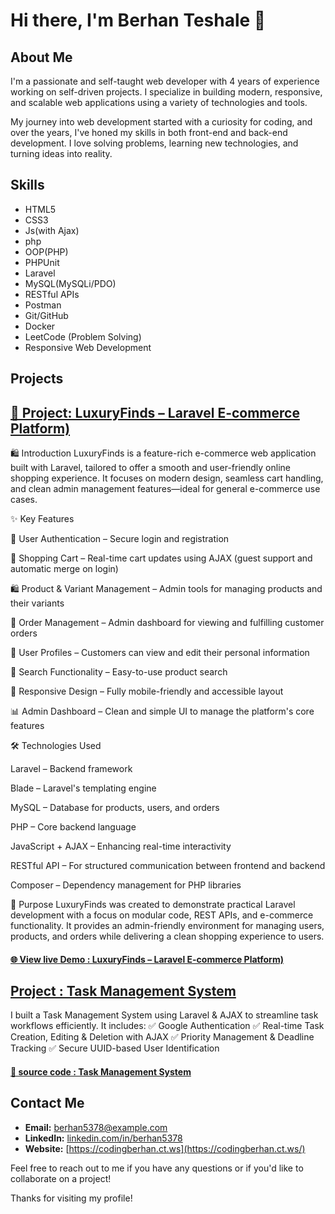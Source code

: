 # Hi there, I'm Berhan Teshale 👋

## About Me

I'm a passionate and self-taught web developer with 4 years of experience working on self-driven projects. I specialize in building modern, responsive, and scalable web applications using a variety of technologies and tools.

My journey into web development started with a curiosity for coding, and over the years, I've honed my skills in both front-end and back-end development. I love solving problems, learning new technologies, and turning ideas into reality.
## Skills
 - HTML5
 - CSS3
 - Js(with Ajax)
 - php
 - OOP(PHP)
 - PHPUnit
 - Laravel
 - MySQL(MySQLi/PDO)
 - RESTful APIs
 - Postman
 - Git/GitHub
 - Docker
 - LeetCode (Problem Solving)
 - Responsive Web Development

## Projects
## [🚀 Project: LuxuryFinds – Laravel E-commerce Platform)](https://luxuryfinds.rf.gd)
🛍 Introduction
LuxuryFinds is a feature-rich e-commerce web application built with Laravel, tailored to offer a smooth and user-friendly online shopping experience. It focuses on modern design, seamless cart handling, and clean admin management features—ideal for general e-commerce use cases.

✨ Key Features

🔐 User Authentication – Secure login and registration

🛒 Shopping Cart – Real-time cart updates using AJAX (guest support and automatic merge on login)

🛍 Product & Variant Management – Admin tools for managing products and their variants

🧾 Order Management – Admin dashboard for viewing and fulfilling customer orders

👤 User Profiles – Customers can view and edit their personal information

🔎 Search Functionality – Easy-to-use product search

📱 Responsive Design – Fully mobile-friendly and accessible layout

📊 Admin Dashboard – Clean and simple UI to manage the platform's core features

🛠 Technologies Used

Laravel – Backend framework

Blade – Laravel's templating engine

MySQL – Database for products, users, and orders

PHP – Core backend language

JavaScript + AJAX – Enhancing real-time interactivity

RESTful API – For structured communication between frontend and backend

Composer – Dependency management for PHP libraries

🎯 Purpose
LuxuryFinds was created to demonstrate practical Laravel development with a focus on modular code, REST APIs, and e-commerce functionality. It provides an admin-friendly environment for managing users, products, and orders while delivering a clean shopping experience to users.

#### [🌐 View live Demo : LuxuryFinds – Laravel E-commerce Platform)](https://luxuryfinds.rf.gd)

## [Project : Task Management System](https://github.com/berhan5378/TaskManagement)
I built a Task Management System using Laravel & AJAX to streamline task workflows efficiently. It includes:
✅ Google Authentication
 ✅ Real-time Task Creation, Editing & Deletion with AJAX
 ✅ Priority Management & Deadline Tracking
 ✅ Secure UUID-based User Identification 
 #### [🔗 source code : Task Management System](https://github.com/berhan5378/TaskManagement)

## Contact Me

- **Email:** berhan5378@example.com
- **LinkedIn:** [linkedin.com/in/berhan5378](https://linkedin.com/in/berhan5378)
- **Website:** [https://codingberhan.ct.ws](https://codingberhan.ct.ws/)

Feel free to reach out to me if you have any questions or if you'd like to collaborate on a project!

Thanks for visiting my profile!
